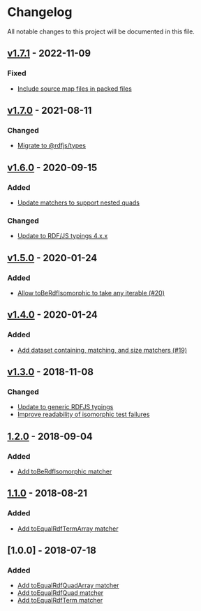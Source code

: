 # Changelog
All notable changes to this project will be documented in this file.

<a name="v1.7.1"></a>
## [v1.7.1](https://github.com/rubensworks/jest-rdf/compare/v1.7.0...v1.7.1) - 2022-11-09

### Fixed
* [Include source map files in packed files](https://github.com/rubensworks/jest-rdf/commit/572163fa310f00da6903d626b494e0c3e2909dbf)

<a name="v1.7.0"></a>
## [v1.7.0](https://github.com/rubensworks/jest-rdf/compare/v1.6.0...v1.7.0) - 2021-08-11

### Changed
* [Migrate to @rdfjs/types](https://github.com/rubensworks/jest-rdf/commit/7b4dca33483a11df580097ca95cf47749c5fa054)

<a name="v1.6.0"></a>
## [v1.6.0](https://github.com/rubensworks/jest-rdf/compare/v1.5.0...v1.6.0) - 2020-09-15

### Added
* [Update matchers to support nested quads](https://github.com/rubensworks/jest-rdf/commit/899e8e2493172e7393b84d126bedfceeef61795d)

### Changed
* [Update to RDF/JS typings 4.x.x](https://github.com/rubensworks/jest-rdf/commit/c02c151ec8c364540b7f78cbc48ded7cdb11a191)

<a name="v1.5.0"></a>
## [v1.5.0](https://github.com/rubensworks/jest-rdf/compare/v1.4.0...v1.5.0) - 2020-01-24

### Added
* [Allow toBeRdfIsomorphic to take any iterable (#20)](https://github.com/rubensworks/jest-rdf/commit/f9011cb1f382bf777ea78b267b91e316d2a77cb6)

<a name="v1.4.0"></a>
## [v1.4.0](https://github.com/rubensworks/jest-rdf/compare/v1.3.0...v1.4.0) - 2020-01-24

### Added
* [Add dataset containing, matching, and size matchers (#19)](https://github.com/rubensworks/jest-rdf/commit/3d658d2a1f0fd70a158ee357e54c53772487e3f2)

<a name="v1.3.0"></a>
## [v1.3.0](https://github.com/rubensworks/jest-rdf/compare/v1.2.0...v1.3.0) - 2018-11-08

### Changed
* [Update to generic RDFJS typings](https://github.com/rubensworks/jest-rdf/commit/9e7809fe611f46ee99dfac5856e649a6e76fa68b)
* [Improve readability of isomorphic test failures](https://github.com/rubensworks/jest-rdf/commit/174ac4cad6288be0e67782d243c8dcde15bdc120)

<a name="1.2.0"></a>
## [1.2.0](https://github.com/rubensworks/jest-rdf/compare/v1.1.0...v1.2.0) - 2018-09-04
### Added
- [Add toBeRdfIsomorphic matcher](https://github.com/rubensworks/jest-rdf/commit/d7b84acdf15519bcb17172d04c6b3053ef9f0045)

<a name="1.1.0"></a>
## [1.1.0](https://github.com/rubensworks/jest-rdf/compare/v1.0.0...v1.1.0) - 2018-08-21
### Added
- [Add toEqualRdfTermArray matcher](https://github.com/rubensworks/jest-rdf/commit/1e27f2cfd61b08bfe018d30de2f9fb19440a9e57)

<a name="1.0.0"></a>
## [1.0.0] - 2018-07-18
### Added
- [Add toEqualRdfQuadArray matcher](https://github.com/rubensworks/jest-rdf/commit/7be13f4f974c4f0415a064e694673c7f4a3fc5b2)
- [Add toEqualRdfQuad matcher](https://github.com/rubensworks/jest-rdf/commit/c0dc417e7b626b53d9654a82d74514e81f90cf01)
- [Add toEqualRdfTerm matcher](https://github.com/rubensworks/jest-rdf/commit/1934281afd26252b452cf978e2731a777327f64d)
